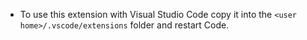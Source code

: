 
* To use this extension with Visual Studio Code copy it into the `<user home>/.vscode/extensions` folder and restart Code.
